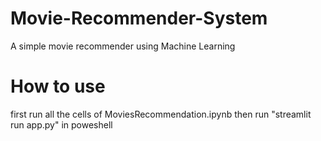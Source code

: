 # Movie-Recommender-System
A simple movie recommender using Machine Learning

# How to use 
first run all the cells of MoviesRecommendation.ipynb 
then run "streamlit run app.py" in poweshell
